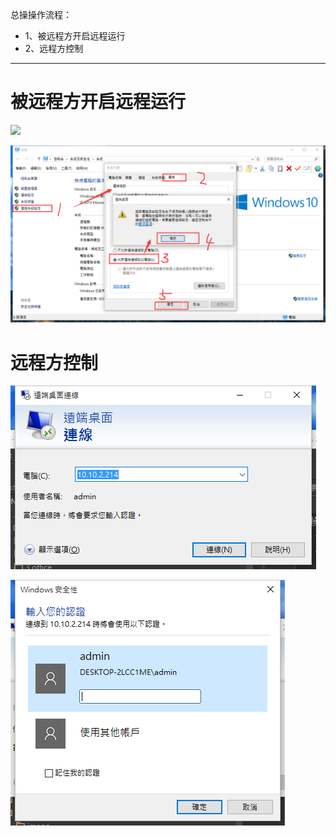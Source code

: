 总操操作流程：
- 1、被远程方开启远程运行
- 2、远程方控制

***

# 被远程方开启远程运行

![](image/1-1,png)

![](image/1-2.png)

# 远程方控制

![](image/1-3.png)

![](image/1-4.png)